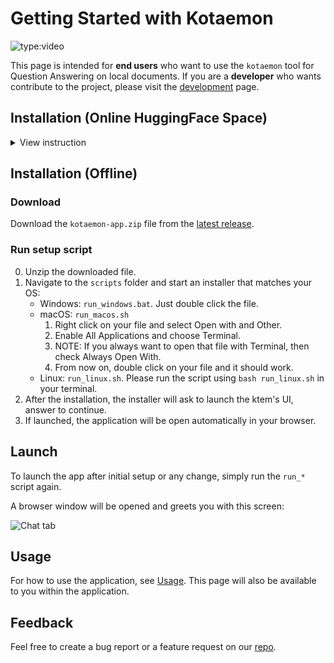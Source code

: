 # Getting Started with Kotaemon

![type:video](https://github.com/Cinnamon/kotaemon/assets/25688648/815ecf68-3a02-4914-a0dd-3f8ec7e75cd9)

This page is intended for **end users** who want to use the `kotaemon` tool for Question
Answering on local documents. If you are a **developer** who wants contribute to the project, please visit the [development](development/index.md) page.

## Installation (Online HuggingFace Space)

<details>

<summary>View instruction</summary>

1. Go to [kotaemon_template](https://huggingface.co/spaces/cin-model/kotaemon_template)

2. Use Duplicate function to create your own space

![Duplicate space](https://raw.githubusercontent.com/Cinnamon/kotaemon/main/docs/images/duplicate_space.png)

![Change space params](https://raw.githubusercontent.com/Cinnamon/kotaemon/main/docs/images/change_space_params.png)

3. Wait for the build to complete and start up (apprx 10 mins).

![Wait space build](https://raw.githubusercontent.com/Cinnamon/kotaemon/main/docs/images/space_build.png)

![Close space build](https://raw.githubusercontent.com/Cinnamon/kotaemon/main/docs/images/close_logs_space.png)

4. Follow the first setup instructions (and register for Cohere API key if needed)

![Cohere API](https://raw.githubusercontent.com/Cinnamon/kotaemon/main/docs/images/cohere_api_key.png)

5. Complete the setup and use your own private space!

![App Startup](https://raw.githubusercontent.com/Cinnamon/kotaemon/main/docs/images/initial_startup.png)

</details>

## Installation (Offline)

### Download

Download the `kotaemon-app.zip` file from the [latest release](https://github.com/Cinnamon/kotaemon/releases/latest/).

### Run setup script

0. Unzip the downloaded file.
1. Navigate to the `scripts` folder and start an installer that matches your OS:
   - Windows: `run_windows.bat`. Just double click the file.
   - macOS: `run_macos.sh`
     1. Right click on your file and select Open with and Other.
     2. Enable All Applications and choose Terminal.
     3. NOTE: If you always want to open that file with Terminal, then check Always Open With.
     4. From now on, double click on your file and it should work.
   - Linux: `run_linux.sh`. Please run the script using `bash run_linux.sh` in your terminal.
2. After the installation, the installer will ask to launch the ktem's UI, answer to continue.
3. If launched, the application will be open automatically in your browser.

## Launch

To launch the app after initial setup or any change, simply run the `run_*` script again.

A browser window will be opened and greets you with this screen:

![Chat tab](https://raw.githubusercontent.com/Cinnamon/kotaemon/main/docs/images/chat-tab.png)

## Usage

For how to use the application, see [Usage](usage.md). This page will also be available to
you within the application.

## Feedback

Feel free to create a bug report or a feature request on our [repo](https://github.com/Cinnamon/kotaemon/issues).
